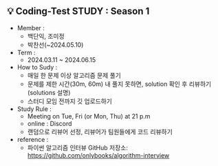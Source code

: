## 💡 Coding-Test STUDY : Season 1
- Member :
   + 백단익, 조미정
   + 박찬선(~2024.05.10)
- Term :
   + 2024.03.11 ~ 2024.06.15
- How to Sudy :
   + 매일 한 문제 이상 알고리즘 문제 풀기
   + 문제를 제한 시간(30m, 60m) 내 풀지 못하면, solution 확인 후 리뷰하기(solutions 설명)
   + 스터디 모임 전까지 깃 업로드하기
- Study Rule :
   + Meeting on Tue, Fri (or Mon, Thu) at 21 p.m
   + online : Discord
   + 랜덤으로 리뷰어 선정, 리뷰어가 팀원들에게 코드 리뷰하기
- reference :
   + 파이썬 알고리즘 인터뷰 GitHub 저장소:   
   https://github.com/onlybooks/algorithm-interview
